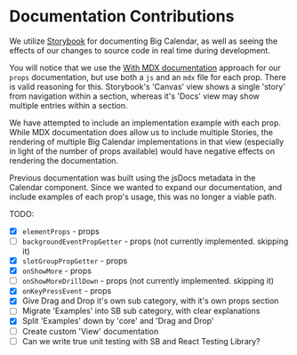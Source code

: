 # Documentation Contributions

We utilize [Storybook](https://storybook.js.org) for documenting Big Calendar, as well as seeing the effects of our changes to source code in real time during development.

You will notice that we use the [With MDX documentation](https://storybook.js.org/docs/react/writing-docs/docs-page#with-mdx-documentation) approach for our `props` documentation, but use both a `js` and an `mdx` file for each prop. There is valid reasoning for this. Storybook's 'Canvas' view shows a single 'story' from navigation within a section, whereas it's 'Docs' view may show multiple entries within a section.

We have attempted to include an implementation example with each prop. While MDX documentation does allow us to include multiple Stories, the rendering of multiple Big Calendar implementations in that view (especially in light of the number of props available) would have negative effects on rendering the documentation.

Previous documentation was built using the jsDocs metadata in the Calendar component. Since we wanted to expand our documentation, and include examples of each prop's usage, this was no longer a viable path.

TODO:

- [x] `elementProps` - props
- [ ] `backgroundEventPropGetter` - props (not currently implemented. skipping it)
- [x] `slotGroupPropGetter` - props
- [x] `onShowMore` - props
- [ ] `onShowMoreDrillDown` - props (not currently implemented. skipping it)
- [x] `onKeyPressEvent` - props
- [x] Give Drag and Drop it's own sub category, with it's own props section
- [ ] Migrate 'Examples' into SB sub category, with clear explanations
- [x] Split 'Examples' down by 'core' and 'Drag and Drop'
- [ ] Create custom 'View' documentation
- [ ] Can we write true unit testing with SB and React Testing Library?
